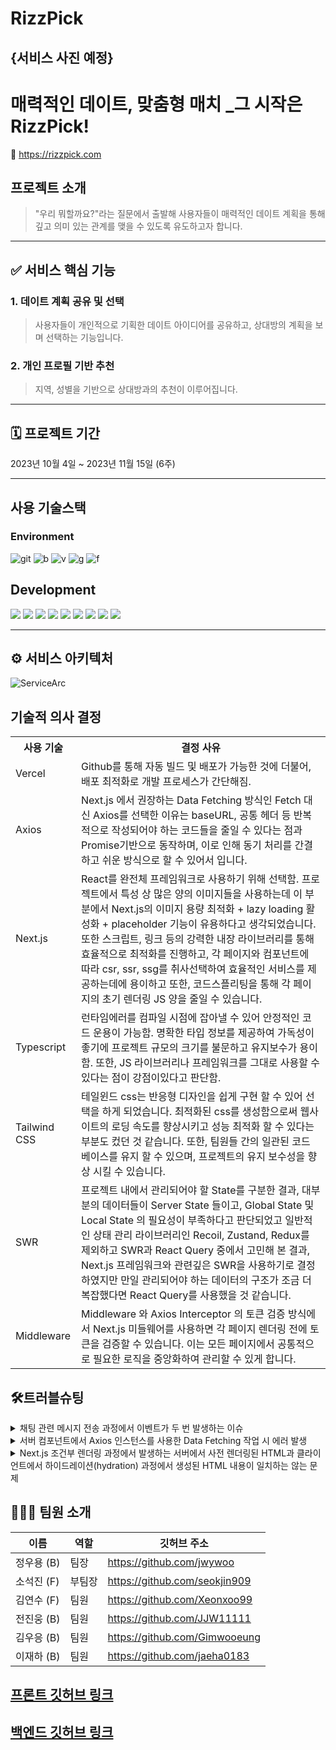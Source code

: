 # RizzPick

## {서비스 사진 예정}

# 매력적인 데이트, 맞춤형 매치 _그 시작은 <b>RizzPick!</b>
<span>📎 https://rizzpick.com</span>

## 프로젝트 소개

> "우리 뭐할까요?"라는 질문에서 출발해 사용자들이 매력적인 데이트 계획을 통해 깊고 의미 있는 관계를 맺을 수 있도록 유도하고자 합니다.
---
## ✅ 서비스 핵심 기능

### **1. 데이트 계획 공유 및 선택** 
>사용자들이 개인적으로 기획한 데이트 아이디어를 공유하고, 상대방의 계획을 보며 선택하는 기능입니다.

### **2. 개인 프로필 기반 추천**

> 지역, 성별을 기반으로 상대방과의 추천이 이루어집니다.

---
## 🗓 프로젝트 기간
2023년 10월 4일 ~ 2023년 11월 15일 (6주)

---
## 사용 기술스택
### Environment
![git](https://img.shields.io/badge/GIT-E44C30?style=for-the-badge&logo=git&logoColor=white)
![b](https://img.shields.io/badge/Vercel-000000?style=for-the-badge&logo=vercel&logoColor=white)
![v](https://img.shields.io/badge/Visual_Studio_Code-0078D4?style=for-the-badge&logo=visual%20studio%20code&logoColor=white)
![g](https://img.shields.io/badge/GitHub-100000?style=for-the-badge&logo=github&logoColor=white)
![f](https://img.shields.io/badge/Figma-F24E1E?style=for-the-badge&logo=figma&logoColor=white)

## Development
<div>
	<img src="https://img.shields.io/badge/HTML5-E34F26?style=flat&logo=HTML5&logoColor=white" />
	<img src="https://img.shields.io/badge/CSS3-1572B6?style=flat&logo=CSS3&logoColor=white" />
	<img src="https://img.shields.io/badge/Next.js-000000?style=flat&logo=Next.js&logoColor=white" />
	<img src="https://img.shields.io/badge/TypeScript-3178C6?style=flat&logo=TypeScript&logoColor=white" />
  <img src="https://img.shields.io/badge/JavaScript-F7DF1E?style=flat&logo=JavaScript&logoColor=white" />
  <img src="https://img.shields.io/badge/React-61DAFB?style=flat&logo=React&logoColor=white" />
  <img src="https://img.shields.io/badge/Tailwind CSS-06B6D4?style=flat&logo=Tailwind CSS&logoColor=white" />
  <img src="https://img.shields.io/badge/SWR-000000?style=flat&logo=SWR&logoColor=white" />
  <img src="https://img.shields.io/badge/Axios-5A29E4?style=flat&logo=Axios&logoColor=white" />
</div>

---
## ⚙️ 서비스 아키텍처
![ServiceArc](https://github.com/RizzPick/RizzPick-backend/assets/114673187/8279253d-1b33-454b-ab92-b62182f049b2
)

## 기술적 의사 결정

<table>
  <th>사용 기술</th>
  <th>결정 사유</th>
  <tr>
    <td>Vercel</td>
    <td>Github를 통해 자동 빌드 및 배포가 가능한 것에 더불어, 배포 최적화로 개발 프로세스가 간단해짐.</td>
  </tr>
  <tr>
    <td>Axios</td>
    <td>Next.js 에서 권장하는 Data Fetching 방식인 Fetch 대신 Axios를 선택한 이유는 baseURL, 공통 헤더 등 반복적으로 작성되어야 하는 코드들을 줄일 수 있다는 점과 Promise기반으로 동작하며, 이로 인해 동기 처리를 간결하고 쉬운 방식으로 할 수 있어서 입니다.</td>
  </tr>
  <tr>
    <td>Next.js</td>
    <td>React를 완전체 프레임워크로 사용하기 위해 선택함. 프로젝트에서 특성 상 많은 양의 이미지들을 사용하는데 이 부분에서 Next.js의 이미지 용량 최적화 + lazy loading 활성화 + placeholder 기능이 유용하다고 생각되었습니다.
또한 스크립트, 링크 등의 강력한 내장 라이브러리를 통해 효율적으로 최적화를 진행하고, 각 페이지와 컴포넌트에 따라 csr, ssr, ssg를 취사선택하여 효율적인 서비스를 제공하는데에 용이하고 또한, 코드스플리팅을 통해 각 페이지의 초기 렌더링 JS 양을 줄일 수 있습니다.</td>
  </tr>
  <tr>
    <td>Typescript</td>
    <td>런타임에러를 컴파일 시점에 잡아낼 수 있어 안정적인 코드 운용이 가능함. 명확한 타입 정보를 제공하여 가독성이 좋기에 프로젝트 규모의 크기를 불문하고 유지보수가 용이함. 또한, JS 라이브러리나 프레임워크를 그대로 사용할 수 있다는 점이 강점이있다고 판단함.</td>
  </tr>
  <tr>
    <td>Tailwind CSS</td>
    <td>테일윈드 css는 반응형 디자인을 쉽게 구현 할 수 있어 선택을 하게 되었습니다.
최적화된 css를 생성함으로써 웹사이트의 로딩 속도를 향상시키고 성능 최적화 할 수 있다는 부분도 컸던 것 같습니다.
또한, 팀원들 간의 일관된 코드 베이스를 유지 할 수 있으며, 프로젝트의 유지 보수성을 향상 시킬 수 있습니다.</td>
  </tr>
  <tr>
    <td>SWR</td>
    <td>프로젝트 내에서 관리되어야 할 State를 구분한 결과, 대부분의 데이터들이 Server State 들이고, Global State 및 Local State 의 필요성이 부족하다고 판단되었고  일반적인 상태 관리 라이브러리인 Recoil, Zustand, Redux를 제외하고 SWR과 React Query 중에서 고민해 본 결과, Next.js 프레임워크와 관련깊은 SWR을 사용하기로 결정하였지만 만일 관리되어야 하는 데이터의 구조가 조금 더 복잡했다면 React Query를 사용했을 것 같습니다. </td>
  </tr>
  <tr>
    <td>Middleware</td>
    <td>Middleware 와 Axios Interceptor 의 토큰 검증 방식에서 Next.js 미들웨어를 사용하면 각 페이지 렌더링 전에 토큰을 검증할 수 있습니다. 이는 모든 페이지에서 공통적으로 필요한 로직을 중앙화하여 관리할 수 있게 합니다.</td>
  </tr>
</table>

## 🛠트러블슈팅

<details>
<summary>채팅 관련 메시지 전송 과정에서 이벤트가 두 번 발생하는 이슈</summary>
<div markdown="2">

> 문제

- onKeyDown 를 사용해서 메시지 전송 처리를 할 때 한글로 내용을 작성후 엔터 키를 입력하면 이벤트가 두번 발생하는 이슈
- 한글을 입력할 때 자세히 보면 입력 중인 글자 바로 아래에 검은 밑줄이 생기는 경우가 있는데, 이 밑줄이 보이는 상황에서 `Enter`키를 입력하면 이벤트가 2번 발생하는 이슈가 있다. 왜냐하면 글자가 조합 중인 건지, 조합이 끝난 상태인지 파악하기가 어렵기 때문이다.

> 오류 해결 시도

- onKeyPress 로 변경해서 처리하니 해결되었지만 다음과 같은 문제점들이 있었다.

```jsx
onKeyDown: keycode 값 - 한/영, Shift, Backsapce 등 인식 가능
onKeyPress: ASCII 값 - 한/영, Shift, Backsapce 등 인식 불가
```
> 오류 해결 방법

- `KeyboardEvent.isComposing`은 입력한 문자가 조합문자인지 아닌지를 판단한다. 한글은 자음과 모음의 조합으로 한 음절이 만들어지기 때문에 조합문자이고, 영어는 조합문자가 아니다.

```jsx
const handleKeyPress = (event: React.KeyboardEvent<HTMLInputElement>) => {
    if(event.nativeEvent.isComposing) return;
    if (event.key === 'Enter') {
      onClick();
    }
}
```
</div>
</details>

<details>
<summary>서버 컴포넌트에서 Axios 인스턴스를 사용한 Data Fetching 작업 시 에러 발생</summary>
<div markdown="3">

> 문제

- 유저의 채팅 리스트를 불러오는 /user/chat/page.tsx 컴포넌트에서 Axios 인스턴스를 사용한 데이터 요칭 시 ‘use client’ 를 붙여야 하는 이슈가 발생
- 서버 컴포넌트에서 Next.js 에서 권장하는 Fetch 를 사용해야 하는 이슈인 줄 알았으나, 우리가 사용하고 있던 Axios 인스턴스의 공통 헤더에 클라이언트에서 사용되는 Cookie를 사용하고 있어서 발생한 문제

> 오류 해결 시도

    
- 아래 코드와 같이 `useEffect`, `use client` 등을 사용해서 `**SSR**` 방식이 아닌 `**CSR**` 방식으로 동작하게 되면서 해당 컴포넌트와 그 하위에 존재하는 모든 코드가 `**CSR**` 방식으로 동작하게 되는 상황이 발생

```jsx
'use client'
import { useEffect } from 'react';
export default async function ChatPage() {
    useEffect(()=>{
        const getChats = async() => {
            try {
                const response = await ChatAPI.getChats();
                if(response.status === 200){
                    console.log(response);
                }
            } catch(error) {
                console.log(error);
            }
        }
        getChats();
    },[])
```
    
> 오류 해결 방법

    
- Data Fetching이 필요한 컴포넌트에서 Axios를 사용할 때 next/headers 에서 API 요청 시 필요한 토큰 값을 직접 가져와서 전달하는 방식으로 `use client`를 사용하지 않고 Data Fetching 작업을 수행
- 하지만 이 부분에서 또 고민해봐야 하는 점은 서버 컴포넌트에서 상태를 관리하기 위해서는 반드시 클라이언트 컴포넌트를 사용하도록 강제화하고 있기 때문에, `**Data Fetching**` 작업과 동시에 SWR 을 사용해서 전역 상태로 관리할 수가 없다. 따라서 필요한 컴포넌트에 `**props` 로 전달해서 사용해야 한다.**

```jsx
import { cookies } from 'next/headers';
const cookieStore = cookies();
const accessToken = cookieStore.get('Authorization');
const token = accessToken?.value;

if(!token) return;
const response = await axios.get(`${process.env.NEXT_PUBLIC_SERVER_URL}/api/chat`, {
    headers : {
        "Authorization" : token
    }
})
```

</div>
</details>

<details>
<summary>Next.js 조건부 렌더링 과정에서 발생하는 서버에서 사전 렌더링된 HTML과 클라이언트에서 하이드레이션(hydration) 과정에서 생성된 HTML 내용이 일치하는 않는 문제</summary>
<div markdown="4">

> 문제

- 로그인 한 유저가 만일 프로필을 등록하지 않은 유저라면 로그인 시 쿠키에 저장한 status : "false" 의 값을 가져와서 해당 값에 따라 "프로필 등록" : "프로필 수정" 이라는 조건부 렌더링을 수행하는 과정에서 발생

> 오류 해결 시도

- 쿠키 동기화 : 서버와 클라이언트 모두에서 쿠키에 접근하여 초기 렌더링 시 동일한 값을 가지고 시작해야 한다, Next.js 13 버전의 서버 컴포넌트에서 쿠키를 읽고, 페이지의 props로 전달하여 클라이언트 사이드와 SSR 사이드 모두 동일한 상태를 기반으로 렌더링할 수 있도록 하기.
- 클라이언트 사이드 렌더링(CSR) : 쿠키 값에 따라 렌더링을 달리할 경우, 해당 부분을 CSR로 전환하여 클라이언트 사이드에서만 렌더링되도록 합니다. 이 경우, 서버 사이드에서는 이 부분을 렌더링하지 않고 클라이언트 사이드의 JavaScript가 로드된 후에 DOM을 업데이트함
- 상태 초기화 : 서버에서 쿠키를 읽을 수 없는 경우(예: 사용자가 로그인하지 않았을 때), 상태를 'unknown' 같은 기본값으로 초기화하고 클라이언트 사이드에서 쿠키를 읽은 후에 상태를 업데이트합니다. 이 방법은 첫 번째 렌더링에서는 중립적인 컨텐츠를 보여주고, 클라이언트 사이드 스크립트가 로드된 후에 실제 컨텐츠로 전환합니다.

> 오류 해결 방법

코드에서 사용하고 있던 로직중에 매번 컴포넌트가 렌더링 될 때, useSWR를 사용하여 관리되는 profile 데이터에서 status 값을 사용하는 것으로 클라이언트 사이드에서의 상태 관리를 서버의 데이터와 동기화함.

> 고려해 볼 부분
- **초기 로딩 상태**
- **하이드레이션 오류**
- **서버 사이드 렌더링(SSR) 및 정적 생성(SSG)**: `useSWR`은 클라이언트 사이드에서 작동하므로, 서버 사이드 렌더링이나 정적 생성을 사용하는 경우 페이지에서 `useSWR`로 데이터를 가져오기 전에 서버에서 렌더링된 데이터가 필요할 수 있다.

💡 따라서 해당 데이터, 즉 `profile` 을 `SWR`로 관리해서 전역으로 사용하는 것도 좋지만 서버 컴포넌트에서 우선적으로 `Data Feching` 작업을 수행하고 해당 데이터를 `props`로 전달해서 서버 사이드에서 데이터를 불러와 해당 데이터로 서버에서 렌더링 한 결과와 클라이언트에서 추후 진행되는 `hydration` 과정에서의 불일치를 줄이는 것이 중요해 보인다.
</div>
</details>


## 🧑🏻‍💻 팀원 소개

| 이름      | 역할  | 깃허브 주소                         |
|---------|-----|-------------------------------|
| 정우용 (B) | 팀장  | https://github.com/jwywoo     |
| 소석진 (F) | 부팀장 | https://github.com/seokjin909    |
| 김연수 (F) | 팀원  | https://github.com/Xeonxoo99    |
| 전진웅 (B) | 팀원  | https://github.com/JJW11111   |
| 김우응 (B) | 팀원  | https://github.com/Gimwooeung |
| 이재하 (B) | 팀원  | https://github.com/jaeha0183  |



## [프론트 깃허브 링크](https://github.com/RizzPick/RizzPick-backend)
## [백엔드 깃허브 링크](https://github.com/RizzPick/RizzPick-frontEnd)

